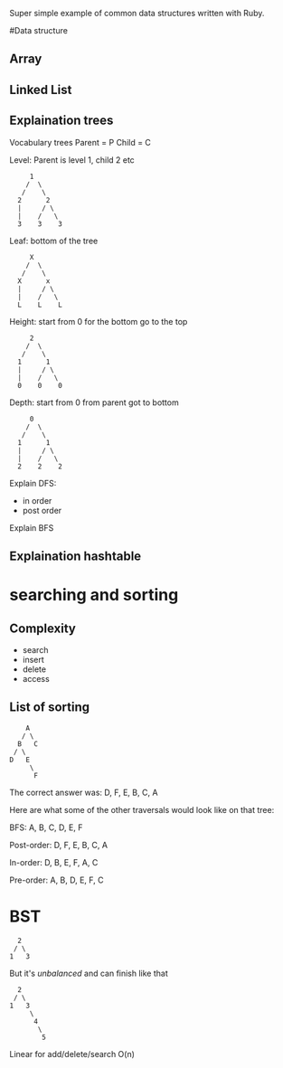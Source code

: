 Super simple example of common data structures written with Ruby.

#Data structure
## Array
## Linked List
## Explaination trees
Vocabulary trees
Parent = P
Child = C

Level: Parent is level 1, child 2 etc
```
     1
    /  \
   /    \
  2      2
  |     / \
  |    /   \
  3    3    3
```

Leaf: bottom of the tree
```
     X
    /  \
   /    \
  X      x
  |     / \
  |    /   \
  L    L    L
```

Height: start from 0 for the bottom go to the top
```
     2
    /  \
   /    \
  1      1
  |     / \
  |    /   \
  0    0    0
```

Depth: start from 0 from parent got to bottom
```
     0
    /  \
   /    \
  1      1
  |     / \
  |    /   \
  2    2    2
```

Explain DFS:
- in order
- post order

Explain BFS

## Explaination hashtable

# searching and sorting
## Complexity
- search
- insert
- delete
- access
## List of sorting

```
    A
   / \
  B   C
 / \
D   E
     \
      F
```

The correct answer was: D, F, E, B, C, A

Here are what some of the other traversals would look like on that tree:

BFS: A, B, C, D, E, F

Post-order: D, F, E, B, C, A

In-order: D, B, E, F, A, C

Pre-order: A, B, D, E, F, C

# BST

```
  2
 / \
1   3
```

But it's *unbalanced* and can finish like that

```
  2
 / \
1   3
     \
      4
       \
        5
```

Linear for add/delete/search O(n)

